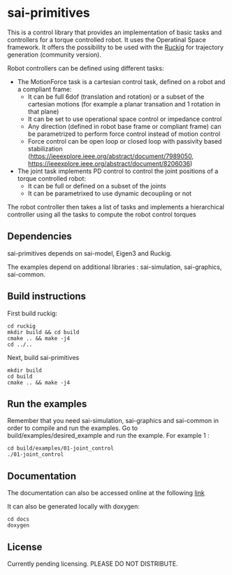 # sai-primitives
This is a control library that provides an implementation of basic tasks and controllers for a torque controlled robot.
It uses the Operatinal Space framework.
It offers the possibility to be used with the [Ruckig](https://ruckig.com/) for trajectory generation (community version).

Robot controllers can be defined using different tasks:
- The MotionForce task is a cartesian control task, defined on a robot and a compliant frame:
    - It can be full 6dof (translation and rotation) or a subset of the cartesian motions (for example a planar transation and 1 rotation in that plane)
    - It can be set to use operational space control or impedance control
    - Any direction (defined in robot base frame or compliant frame) can be parametrized to perform force control instead of motion control
    - Force control can be open loop or closed loop with passivity based stabilization (https://ieeexplore.ieee.org/abstract/document/7989050, https://ieeexplore.ieee.org/abstract/document/8206036)
- The joint task implements PD control to control the joint positions of a torque controlled robot:
    - It can be full or defined on a subset of the joints
    - It can be parametrixed to use dynamic decoupling or not

The robot controller then takes a list of tasks and implements a hierarchical controller using all the tasks to compute the robot control torques

## Dependencies
sai-primitives depends on sai-model, Eigen3 and Ruckig.

The examples depend on additional libraries : sai-simulation, sai-graphics, sai-common.

## Build instructions
First build ruckig:
```
cd ruckig
mkdir build && cd build
cmake .. && make -j4
cd ../..
```
Next, build sai-primitives
```
mkdir build
cd build
cmake .. && make -j4
```

## Run the examples
Remember that you need sai-simulation, sai-graphics and sai-common in order to compile and run the examples.
Go to build/examples/desired_example and run the example. For example 1 :
```
cd build/examples/01-joint_control
./01-joint_control
```

## Documentation
The documentation can also be accessed online at the following [link](https://manips-sai-org.github.io/sai-primitives/)

It can also be generated locally with doxygen:
```
cd docs
doxygen
```

## License
Currently pending licensing. PLEASE DO NOT DISTRIBUTE.
